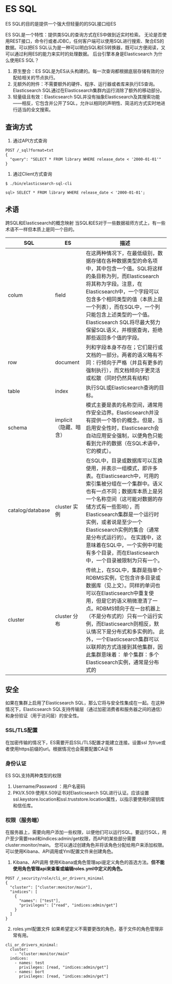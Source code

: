 # ES SQL
ES SQL的目的是提供一个强大但轻量的的SQL接口给ES

ES SQL是一个特性：提供类SQL的查询方式在ES中做到近实时检索。
无论是否使用REST接口，命令行或者JDBC，任何客户端可以使用SQL进行搜索、聚合ES的数据。可以把ES SQL认为是一种可以明白SQL和ES转换器，既可以方便阅读，又可以通过利用ES的能力来实时的处理数据。
后台引擎本身是Elasticsearch
为什么使用ES SQL？
1. 原生整合：ES SQL是为ES从头构建的。每一次查询都根据底层存储有效的分配给相关的节点执行。
2. 无额外的附件：不需要额外的硬件、程序、运行器或者库来执行ES查询。Elasticsearch SQL通过在Elasticsearch集群内运行消除了额外的移动部分。
3. 轻量级且有效：Elasticsearch SQL并没有抽象Elasticsearch及其搜索功能——相反，它包含并公开了SQL，允许以相同的声明性、简洁的方式实时地进行适当的全文搜索。
## 查询方式
1. 通过API方式查询

```
POST /_sql?format=txt
{
  "query": "SELECT * FROM library WHERE release_date < '2000-01-01'"
}
```
1. 通过Client方式查询
```
$ ./bin/elasticsearch-sql-cli

sql> SELECT * FROM library WHERE release_date < '2000-01-01';
```
## 术语
跨SQL和Elasticsearch的概念映射
当SQL和ES对于一些数据祖师方式上，有一些术语不一样但本质上是同一个目的。

| SQL              | ES              | 描述                                                                                                                                                                                               |
|------------------|-----------------|--------------------------------------------------------------------------------------------------------------------------------------------------------------------------------------------------|
| colum            | field           | 在这两种情况下，在最低级别，数据存储在各种数据类型的命名项中，其中包含一个值。SQL将这样的条目称为列，而Elasticsearch将其称为字段。注意，在Elasticsearch中，一个字段可以包含多个相同类型的值（本质上是一个列表），而在SQL中，一个列只能包含上述类型的一个值。Elasticsearch SQL将尽最大努力保留SQL语义，并根据查询，拒绝那些返回多个值的字段。 |
| row              | document        | 列和字段本身不存在；它们是行或文档的一部分。两者的语义略有不同：行倾向于严格（并且有更多的强制执行），而文档倾向于更灵活或松散（同时仍然具有结构）                                                                                                                        |
| table            | index           | 执行SQL或Elasticsearch查询的目标。                                                                                                                                                                        |
| schema           | implicit（隐藏、暗含） | 模式主要是表的名称空间，通常用作安全边界。Elasticsearch并没有提供一个等价的概念。但是，当启用安全性时，Elasticsearch会自动应用安全强制，以便角色只能看到允许的数据（在SQL术语中，它的模式）。                                                                                    |
| catalog/database | cluster 实例      | 在SQL中，目录或数据库可以互换使用，并表示一组模式，即许多表。在Elasticsearch中，可用的索引集被分组在一个集群中。语义也有一点不同；数据库本质上是另一个名称空间（这可能对数据的存储方式有一些影响），而Elasticsearch集群是一个运行时实例，或者说是至少一个Elasticsearch实例的集合（通常是分布式运行的）。 在实践中，这意味着在SQL中，一个实例中可能有多个目录，而在Elasticsearch中，一个目录被限制为只有一个。                       |
| cluster          | cluster 分布      | 传统上，在SQL中，集群是指单个RDBMS实例，它包含许多目录或数据库（见上文）。同样的单词也可以在Elasticsearch中重复使用，但是它的语义稍微澄清了一点。RDBMS倾向于在一台机器上（不是分布式的）只有一个运行实例，而Elasticsearch则相反，默认情况下是分布式和多实例的。 此外，一个Elasticsearch集群可以以联邦的方式连接到其他集群，因此集群意味着： 单个集群：多个Elasticsearch实例，通常是分布式的                                                                                                                                                                                                 |

## 安全
如果在集群上启用了Elasticsearch SQL，那么它将与安全性集成在一起。在这种情况下，Elasticsearch SQL支持传输层（通过加密消费者和服务器之间的通信）和身份验证（用于访问层）的安全性。

### SSL/TLS配置
在加密传输的情况下，ES需要开启SSL/TLS配置才能建立连接。设置ssl 为true或者使用https前缀的url。根据情况也会需要配置CA证书

### 身份认证
ES SQL支持两种类型的权限
1. Username/Password ：用户名密码
2. PKI/X.509:使用X.509证书对Elasticsearch SQL进行认证。应该设置ssl.keystore.location和ssl.truststore.location属性，以指示要使用的密钥库和信任库。

### 权限（服务端）
在服务器上，需要向用户添加一些权限，以便他们可以运行SQL。要运行SQL，用户至少需要read和indices:admin/get权限，而API的某些部分需要cluster:monitor/main。
您可以通过创建角色并将该角色分配给用户来添加权限。
可以使用Kibana、API调用或Yml配置文件来创建角色。
1. Kibana、API调用
使用Kibana或角色管理api是定义角色的首选方法。**但不能使用角色管理api来查看或编辑roles.yml中定义的角色。**
```
POST /_security/role/cli_or_drivers_minimal
{
  "cluster": ["cluster:monitor/main"],
  "indices": [
    {
      "names": ["test"],
      "privileges": ["read", "indices:admin/get"]
    }
  ]
}
```
2. roles.yml配置文件
如果希望定义不需要更改的角色，基于文件的角色管理非常有用。
```
cli_or_drivers_minimal:
  cluster:
    - "cluster:monitor/main"
  indices:
    - names: test
      privileges: [read, "indices:admin/get"]
    - names: bort
      privileges: [read, "indices:admin/get"]
```